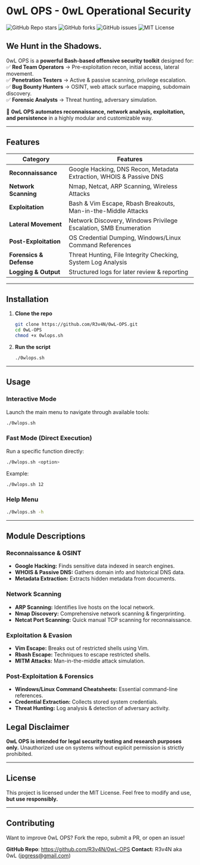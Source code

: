 # 0wL OPS - 0wL Operational Security

![GitHub Repo stars](https://img.shields.io/github/stars/R3v4N/0wL-OPS?style=for-the-badge)
![GitHub forks](https://img.shields.io/github/forks/R3v4N/0wL-OPS?style=for-the-badge)
![GitHub issues](https://img.shields.io/github/issues/R3v4N/0wL-OPS?style=for-the-badge)
![MIT License](https://img.shields.io/github/license/R3v4N/0wL-OPS?style=for-the-badge)

## **We Hunt in the Shadows.**  

0wL OPS is a **powerful Bash-based offensive security toolkit** designed for:  
✅ **Red Team Operators** → Pre-exploitation recon, initial access, lateral movement.  
✅ **Penetration Testers** → Active & passive scanning, privilege escalation.  
✅ **Bug Bounty Hunters** → OSINT, web attack surface mapping, subdomain discovery.  
✅ **Forensic Analysts** → Threat hunting, adversary simulation.  

🦉 **0wL OPS automates reconnaissance, network analysis, exploitation, and persistence** in a highly modular and customizable way.

---

## Features  

| **Category**             | **Features** |
|--------------------------|-------------|
| **Reconnaissance** | Google Hacking, DNS Recon, Metadata Extraction, WHOIS & Passive DNS |
| **Network Scanning** | Nmap, Netcat, ARP Scanning, Wireless Attacks |
| **Exploitation** | Bash & Vim Escape, Rbash Breakouts, Man-in-the-Middle Attacks |
| **Lateral Movement** | Network Discovery, Windows Privilege Escalation, SMB Enumeration |
| **Post-Exploitation** | OS Credential Dumping, Windows/Linux Command References |
| **Forensics & Defense** | Threat Hunting, File Integrity Checking, System Log Analysis |
| **Logging & Output** | Structured logs for later review & reporting |

---

## Installation  

1. **Clone the repo**  

   ```bash
   git clone https://github.com/R3v4N/0wL-OPS.git
   cd 0wL-OPS
   chmod +x 0wlops.sh
   ```

2. **Run the script**

    ```bash
    ./0wlops.sh
    ```

---

## Usage

### Interactive Mode

Launch the main menu to navigate through available tools:

```bash
./0wlops.sh
```

### Fast Mode (Direct Execution)

Run a specific function directly:

```bash
./0wlops.sh <option>
```

Example:

```bash
./0wlops.sh 12

```

### Help Menu

```bash
./0wlops.sh -h

```

---

## Module Descriptions

### Reconnaissance & OSINT

- **Google Hacking:** Finds sensitive data indexed in search engines.
- **WHOIS & Passive DNS:** Gathers domain info and historical DNS data.
- **Metadata Extraction:** Extracts hidden metadata from documents.

### Network Scanning

- **ARP Scanning:** Identifies live hosts on the local network.
- **Nmap Discovery:** Comprehensive network scanning & fingerprinting.
- **Netcat Port Scanning:** Quick manual TCP scanning for reconnaissance.

### Exploitation & Evasion

- **Vim Escape:** Breaks out of restricted shells using Vim.
- **Rbash Escape:** Techniques to escape restricted shells.
- **MITM Attacks:** Man-in-the-middle attack simulation.

### Post-Exploitation & Forensics

- **Windows/Linux Command Cheatsheets:** Essential command-line references.
- **Credential Extraction:** Collects stored system credentials.
- **Threat Hunting:** Log analysis & detection of adversary activity.

## Legal Disclaimer

**0wL OPS is intended for legal security testing and research purposes only.**
Unauthorized use on systems without explicit permission is strictly prohibited.

---

## License

This project is licensed under the MIT License.
Feel free to modify and use, **but use responsibly.**

---

## Contributing

Want to improve 0wL OPS? Fork the repo, submit a PR, or open an issue!

**GitHub Repo**: https://github.com/R3v4N/0wL-OPS
**Contact:** R3v4N aka 0wL (jpgress@gmail.com)
